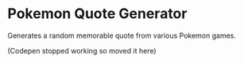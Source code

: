 # Pokemon Quote Generator

Generates a random memorable quote from various Pokemon games.

(Codepen stopped working so moved it here)
